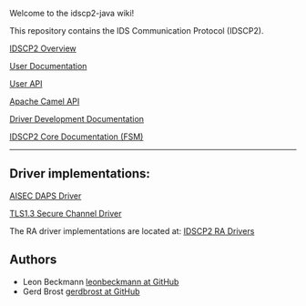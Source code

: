 Welcome to the idscp2-java wiki!

This repository contains the IDS Communication Protocol (IDSCP2).

[IDSCP2 Overview](wiki/IDSCP2-Overview)

[User Documentation](wiki/IDSCP2-User-Documentation)

[User API](wiki/IDSCP2-User-API)

[Apache Camel API](wiki/Camel-Components)

[Driver Development Documentation](wiki/IDSCP2-Driver-Development)

[IDSCP2 Core Documentation (FSM)](wiki/IDSCP2-Core)

----------------
## Driver implementations:

[AISEC DAPS Driver](wiki/AISEC-DAPS-Driver)

[TLS1.3 Secure Channel Driver](wiki/TLS1.3-Secure-Channel-Driver)

The RA driver implementations are located at: [IDSCP2 RA Drivers](https://github.com/industrial-data-space/idscp2-rat-drivers/tree/develop)

## Authors

- Leon Beckmann [leonbeckmann at GitHub](https://github.com/leonbeckmann)
- Gerd Brost [gerdbrost at GitHub]()


